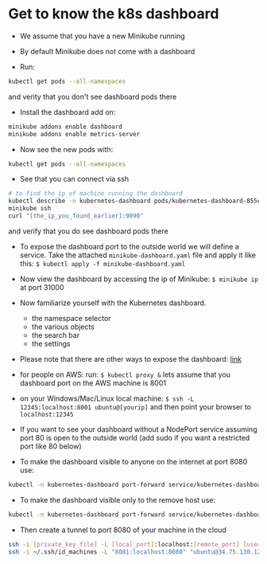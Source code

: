 # Get to know the k8s dashboard

* We assume that you have a new Minikube running

* By default Minikube does not come with a dashboard

* Run:

```bash
kubectl get pods --all-namespaces
```

and verity that you don't see dashboard pods there

* Install the dashboard add on:

```bash
minikube addons enable dashboard
minikube addons enable metrics-server
```

* Now see the new pods with:

```bash
kubectl get pods --all-namespaces
```

* See that you can connect via ssh

```bash
# to find the ip of machine running the dashboard
kubectl describe -n kubernetes-dashboard pods/kubernetes-dashboard-855c9754f9-s8rx9  | grep "^IP:"
minikube ssh
curl "[the_ip_you_found_earlier]:9090"
```

and verify that you do see dashboard pods there

* To expose the dashboard port to the outside world we will define a service.
    Take the attached `minikube-dashboard.yaml` file and apply it like this:
    `$ kubectl apply -f minikube-dashboard.yaml`

* Now view the dashboard by accessing the ip of Minikube:
    `$ minikube ip`
    at port 31000

* Now familiarize yourself with the Kubernetes dashboard.
    * the namespace selector
    * the various objects
    * the search bar
    * the settings

* Please note that there are other ways to expose the dashboard:
    [link](https://stackoverflow.com/questions/47173463/how-to-access-local-kubernetes-minikube-dashboard-remotely)

* for people on AWS:
    run:
`$ kubectl proxy &`
    lets assume that you dashboard port on the AWS machine is 8001

* on your Windows/Mac/Linux local machine:
    `$ ssh -L 12345:localhost:8001 ubuntu@[yourip]`
    and then point your browser to `localhost:12345`

* If you want to see your dashboard without a NodePort service assuming port 80 is open to the outside world (add sudo if you want a restricted port like 80 below)

* To make the dashboard visible to anyone on the internet at port 8080 use:

```bash
kubectl -n kubernetes-dashboard port-forward service/kubernetes-dashboard --address 0.0.0.0 8080:9090 &
```

* To make the dashboard visible only to the remove host use:

```bash
kubectl -n kubernetes-dashboard port-forward service/kubernetes-dashboard 8080:9090 &
```

* Then create a tunnel to port 8080 of your machine in the cloud

```bash
ssh -i [private_key_file] -L [local_port]:localhost:[remote_port] [user]@[remote_address]`
ssh -i ~/.ssh/id_machines -L "8081:localhost:8080" "ubuntu@34.75.130.129"
```
